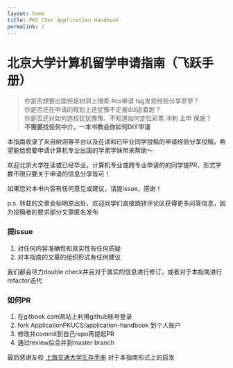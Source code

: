 ```yaml
---
layout: home
title: PKU CSer Application Handbook
permalink: /
---
```


# 北京大学计算机留学申请指南（飞跃手册）

> 你是否想要出国但是树洞上搜索 #cs申请 tag发现经验分享寥寥？  
> 你是否还在申请的规划上还犹豫不定被ddl追着跑？  
> 你是否还对如何选校犹犹豫豫，不知道如何定位彩票 冲刺 主申 保底？  
> **不需要找任何中介，一本书教会你如何DIY申请**  


本指南收录了来自树洞等平台以及在读和已毕业同学投稿的申请经验分享投稿，希望能给想要申请计算机专业出国的学弟学妹带来帮助～

欢迎北京大学在读或已经毕业，计算机专业或跨专业申请的的同学提PR，形式字数不限只要关于申请的信息分享皆可！

如果您对本书内容有任何意见或建议，请提issue，感谢！

p.s. 转载的文章会标明原出处，欢迎同学们直接跳转评论区获得更多问答信息，因为投稿者的要求部分文章匿名发布

### 提issue
1. 对任何内容准确性和真实性有任何质疑
2. 对本指南的文章的组织形式有任何建议

我们都会尽力double check并且对于属实的信息进行修订，或者对于本指南进行refactor迭代

### 如何PR
1. 在gitbook.com网站上利用github账号登录
2. fork ApplicationPKUCS/application-handbook 到个人账户
3. 修改并commit到自己repo再提起PR
4. 通过review后合并到master branch

最后感谢友校 [上海交通大学生存手册](https://survivesjtu.gitbook.io/survivesjtumanual) 对于本指南形式上的启发